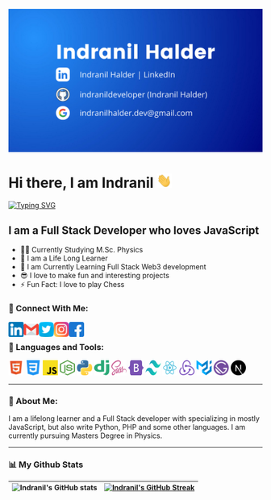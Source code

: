 ![Indranil Halder](/img/main/indranil.png)

# Hi there, I am Indranil <img src="./img/main/hi.webp" width="30px" alt="hi" />

[![Typing SVG](https://readme-typing-svg.herokuapp.com?font=Fira+Code&color=%2336BCF7&lines=I+build+full+stack+websites;I+build+single+page+applications;I+build+awesome+experiences)](https://git.io/typing-svg)

## I am a Full Stack Developer who loves JavaScript

- 👨‍🎓 Currently Studying M.Sc. Physics
- 📘 I am a Life Long Learner
- 🔭 I am Currently Learning Full Stack Web3 development
- 😎 I love to make fun and interesting projects
- ⚡ Fun Fact: I love to play Chess

### 📲 Connect With Me:

<a href="https://www.linkedin.com/in/indranildeveloper/" target="_blank">
<img align="left" src="./img/main/linkedin.png" height="30" width="30px" />
</a>
<a href="mailto:indranilhalder.dev@gmail.com">
<img align="left" src="./img/main/gmail.png" height="30" width="30px" />
</a>
<a href="https://twitter.com/indranilcoder/" target="_blank">
<img align="left" src="./img/main/twitter.png" height="30" width="30px" />
</a>
<a href="https://www.instagram.com/indranil__halder/" target="_blank">
<img align="left" src="./img/main/instagram.png" height="30" width="30px" />
</a>
<a href="https://www.facebook.com/indranil.halder.7545/" target="_blank">
<img align="left" src="./img/main/facebook.png" height="30" width="30px" />
</a>

<br />

### 🧰 Languages and Tools:

<!-- <code><img height="30" width="30" src="./img/icons/visual-studio-code.svg"></code> -->
<!-- <code><img height="30" width="30" src="./img/icons/webstorm.svg"></code> -->
<!-- <code><img height="30" width="30" src="./img/icons/atom.svg"></code> -->
<!-- TODO: Add TypeScript -->
<code><img height="30" width="30" src="./img/icons/html5.svg"></code>
<code><img height="30" width="30" src="./img/icons/css-3.png"></code>
<code><img height="30" width="30" src="./img/icons/javascript.svg"></code>
<code><img height="30" width="30" src="./img/icons/nodejs.svg"></code>
<code><img height="30" width="30" src="./img/icons/python.svg"></code>
<code><img height="30" width="30" src="./img/icons/django.svg"></code>
<code><img height="30" width="30" src="./img/icons/sass.svg"></code>
<code><img height="30" width="30" src="./img/icons/bootstrap-5.svg"></code>
<code><img height="30" width="30" src="./img/icons/tailwind.svg"></code>
<code><img height="30" width="30" src="./img/icons/react.svg"></code>
<code><img height="30" width="30" src="./img/icons/redux.svg"></code>
<code><img height="30" width="30" src="./img/icons/material.svg"></code>
<code><img height="30" width="30" src="./img/icons/gatsby.svg"></code>
<code><img height="30" width="30" src="./img/icons/next-js.svg"></code>

<hr />

### 🔔 About Me:

<p>I am a lifelong learner and a Full Stack developer with  specializing in mostly JavaScript, but also write Python, PHP and some other languages. I am currently pursuing Masters Degree in Physics.</p>

<hr />

### 📊 My Github Stats

| ![Indranil's GitHub stats](https://github-readme-stats.vercel.app/api?username=indranildeveloper&theme=tokyonight&show_icons=true) | [![Indranil's GitHub Streak](https://streak-stats.demolab.com?user=indranildeveloper&theme=tokyonight)](https://git.io/streak-stats) |
| ---------------------------------------------------------------------------------------------------------------------------------- | ------------------------------------------------------------------------------------------------------------------------------------ |

<!-- [![Indranil's Top Langs](https://github-readme-stats.vercel.app/api/top-langs/?username=indranildeveloper&layout=compact&theme=tokyonight)](https://github.com/indranildeveloper/github-readme-stats) -->


